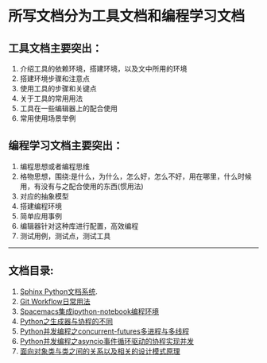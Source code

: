 
# 所写文档分为工具文档和编程学习文档

## 工具文档主要突出：

1. 介绍工具的依赖环境，搭建环境，以及文中所用的环境
2. 搭建环境步骤和注意点
3. 使用工具的步骤和关键点
4. 关于工具的常用用法
5. 工具在一些编辑器上的配合使用
6. 常用使用场景举例

## 编程学习文档主要突出：

1. 编程思想或者编程思维
2. 格物思想，围绕:是什么，为什么，怎么好，怎么不好，用在哪里，什么时候用，有没有与之配合使用的东西(惯用法)
3. 对应的抽象模型
4. 搭建编程环境
5. 简单应用事例
6. 编辑器针对这种库进行配置，高效编程
7. 测试用例，测试点，测试工具

--------------------------------
## 文档目录:

1. [Sphinx Python文档系统](./Sphinx-docs.rst).
2. [Git Workflow日常用法](./git-doc.md)
3. [Spacemacs集成ipython-notebook编程环境](./Spacemacs-notebook.md)
4. [Python之生成器与协程的不同](./generator-protocol.md)
5. [Python并发编程之concurrent-futures多进程与多线程](./concurrent-futures.md)
6. [Python并发编程之asyncio事件循环驱动的协程实现并发](./asyncio.md)
7. [面向对象类与类之间的关系以及相关的设计模式原理](./oop.md)
